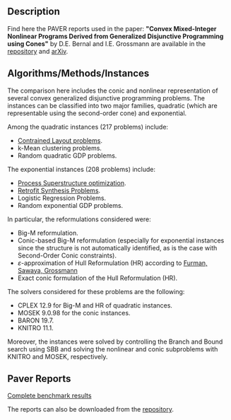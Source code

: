 <head>
    <script src="https://cdn.mathjax.org/mathjax/latest/MathJax.js?config=TeX-AMS-MML_HTMLorMML" type="text/javascript"></script>
    <script type="text/x-mathjax-config">
        MathJax.Hub.Config({
            tex2jax: {
            skipTags: ['script', 'noscript', 'style', 'textarea', 'pre'],
            inlineMath: [['$','$']]
            }
        });
    </script>
</head>

## Description


Find here the PAVER reports used in the paper: **"Convex Mixed-Integer Nonlinear Programs Derived from Generalized Disjunctive Programming using Cones"** by D.E. Bernal and I.E. Grossmann are available in the <a href="Conic_GDP_arXiv.pdf" download>repository</a> and [arXiv](http://arxiv.org/abs/2109.09657).


## Algorithms/Methods/Instances
The comparison here includes the conic and nonlinear representation of several convex generalized disjunctive programming problems.
The instances can be classified into two major families, quadratic (which are representable using the second-order cone) and exponential.

Among the quadratic instances (217 problems) include:
- [Contrained Layout problems](https://minlp.org/library/problem/index.php?i=107&lib=GDP).
- k-Mean clustering problems.
- Random quadratic GDP problems.

The exponential instances (208 problems) include:
- [Process Superstructure optimization](https://minlp.org/library/problem/index.php?i=113&lib=GDP).
- [Retrofit Synthesis Problems](http://egon.cheme.cmu.edu/ibm/page.htm).
- Logistic Regression Problems.
- Random exponential GDP problems.

In particular, the reformulations considered were:
- Big-M reformulation.
- Conic-based Big-M reformulation (especially for exponential instances since the structure is not automatically identified, as is the case with Second-Order Conic constraints).
- $\varepsilon$-approximation of Hull Reformulation (HR) according to [Furman, Sawaya, Grossmann](https://doi.org/10.1007/s10589-020-00176-0)
- Exact conic formulation of the Hull Reformulation (HR).

The solvers considered for these problems are the following:
- CPLEX 12.9 for Big-M and HR of quadratic instances.
- MOSEK 9.0.98 for the conic instances.
- BARON 19.7.
- KNITRO 11.1.

Moreover, the instances were solved by controlling the Branch and Bound search using SBB and solving the nonlinear and conic subproblems with KNITRO and MOSEK, respectively.

## Paver Reports

[Complete benchmark results](https://bernalde.github.io/conic_disjunctive/results/cones.html/)

The reports can also be downloaded from the [repository](https://github.com/bernalde/conic-disjunctive).
